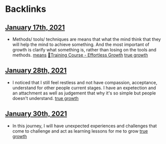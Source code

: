 
# Backlinks
## [January 17th, 2021](<January 17th, 2021.md>)
- Methods/ tools/ techniques are means that what the mind think that they will help the mind to achieve something. And the most important of growth is clarify what something is, rather than losing on the tools and methods. [means](<means.md>) [🌱Training Course - Effortless Growth](<🌱Training Course - Effortless Growth.md>) [true growth](<true growth.md>)

## [January 28th, 2021](<January 28th, 2021.md>)
- I noticed that I still feel restless and not have compassion, acceptance, understand for other people current stages. I have an expetection and an attachment as well as judgement that why it's so simple but people doesn't understand. [true growth](<true growth.md>)

## [January 30th, 2021](<January 30th, 2021.md>)
- In this journey, I will have unexpected experiences and challenges that come to challenge and act as learning lessons for me to grow [true growth](<true growth.md>)

